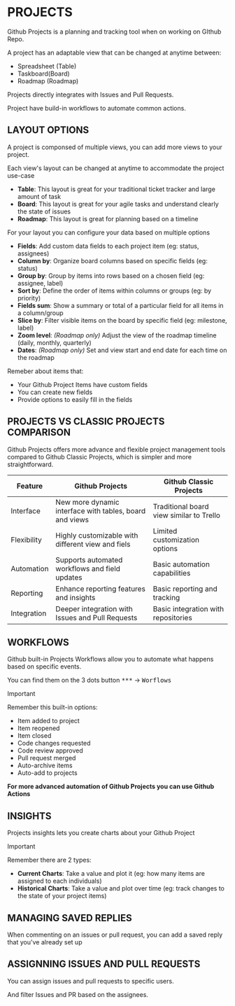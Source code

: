 # PROJECTS

Github Projects is a planning and tracking tool when on working on GIthub Repo.

A project has an adaptable view that can be changed at anytime between:
- Spreadsheet (Table)
- Taskboard(Board)
- Roadmap (Roadmap)

Projects directly integrates with Issues and Pull Requests.

Project have build-in workflows to automate common actions.


## LAYOUT OPTIONS
A project is componsed of multiple views, you can add more views to your project.

Each view's layout can be changed at anytime to accommodate the project use-case
- **Table**: This layout is great for your traditional ticket tracker and large amount of task
- **Board**: This layout is great for your agile tasks and understand clearly the state of issues
- **Roadmap**: This layout is great for planning based on a timeline

For your layout you can configure your data based on multiple options
- **Fields**: Add custom data fields to each project item (eg: status, assignees)
- **Column by**: Organize board columns based on specific fields (eg: status)
- **Group by**: Group by items into rows based on a chosen field (eg: assignee, label)
- **Sort by**: Define the order of items within columns or groups (eg: by priority)
- **Fields sum**: Show a summary or total of a particular field for all items in a column/group
- **Slice by**: Filter visible items on the board by specific field (eg: milestone, label)
- **Zoom level**: *(Roadmap only)* Adjust the view of the roadmap timeline (daily, monthly, quarterly)
- **Dates**: *(Roadmap only)* Set and view start and end date for each time on the roadmap

Remeber about items that:
- Your Github Project Items have custom fields
- You can create new fields
- Provide options to easily fill in the fields

## PROJECTS VS CLASSIC PROJECTS COMPARISON

Github Projects offers more advance and flexible project management tools compared to Github Classic Projects, which is simpler and more straightforward.

| Feature | Github Projects | Github Classic Projects |
| --- | --- | --- |
| Interface | New more dynamic interface with tables, board and views | Traditional board view similar to Trello |
| Flexibility | Highly customizable with different view and fiels | Limited customization options |
| Automation | Supports automated workflows and field updates | Basic automation capabilities |
| Reporting | Enhance reporting features and insights | Basic reporting and tracking |
| Integration | Deeper integration with Issues and Pull Requests | Basic integration with repositories |


## WORKFLOWS

Github built-in Projects Workflows allow you to automate what happens based on specific events.

You can find them on the 3 dots button <kbd>***</kbd> -> <kbd>Worflows</kbd>

> [!IMPORTANT]  
> Remember this built-in options:
> - Item added to project
> - Item reopened
> - Item closed
> - Code changes requested
> - Code review approved
> - Pull request merged
> - Auto-archive items
> - Auto-add to projects


**For more advanced automation of Github Projects you can use Github Actions**

## INSIGHTS

Projects insights lets you create charts about your Github Project

> [!IMPORTANT]  
> Remember there are 2 types:
> - **Current Charts**: Take a value and plot it (eg: how many items are assigned to each individuals)
> - **Historical Charts**: Take a value and plot over time (eg: track changes to the state of your project items)

## MANAGING SAVED REPLIES

When commenting on an issues or pull request, you can add a saved reply that you've already set up

## ASSIGNNING ISSUES AND PULL REQUESTS

You can assign issues and pull requests to specific users.

And filter Issues and PR based on the assignees.
